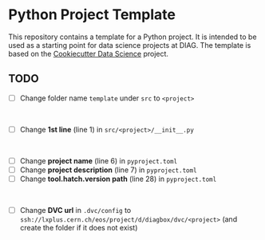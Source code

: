 # Python Project Template

This repository contains a template for a Python project. It is intended to be used as a starting point for data science projects at DIAG. The template is based on the [Cookiecutter Data Science](https://drivendata.github.io/cookiecutter-data-science/) project.

## TODO

- [ ] Change folder name `template` under `src` to `<project>`

</br>

- [ ] Change **1st line** (line 1) in `src/<project>/__init__.py`

</br>

- [ ] Change **project name** (line 6) in `pyproject.toml`
- [ ] Change **project description** (line 7) in `pyproject.toml`
- [ ] Change **tool.hatch.version path** (line 28) in `pyproject.toml`

</br>

- [ ] Change **DVC url** in `.dvc/config` to `ssh://lxplus.cern.ch/eos/project/d/diagbox/dvc/<project>` (and create the folder if it does not exist)
